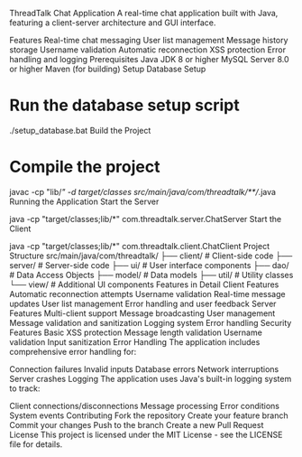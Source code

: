 ThreadTalk Chat Application
A real-time chat application built with Java, featuring a client-server architecture and GUI interface.

Features
Real-time chat messaging
User list management
Message history storage
Username validation
Automatic reconnection
XSS protection
Error handling and logging
Prerequisites
Java JDK 8 or higher
MySQL Server 8.0 or higher
Maven (for building)
Setup
Database Setup

# Run the database setup script
./setup_database.bat
Build the Project

# Compile the project
javac -cp "lib/*" -d target/classes src/main/java/com/threadtalk/**/*.java
Running the Application
Start the Server

java -cp "target/classes;lib/*" com.threadtalk.server.ChatServer
Start the Client

java -cp "target/classes;lib/*" com.threadtalk.client.ChatClient
Project Structure
src/main/java/com/threadtalk/
├── client/         # Client-side code
├── server/         # Server-side code
├── ui/            # User interface components
├── dao/           # Data Access Objects
├── model/         # Data models
├── util/          # Utility classes
└── view/          # Additional UI components
Features in Detail
Client Features
Automatic reconnection attempts
Username validation
Real-time message updates
User list management
Error handling and user feedback
Server Features
Multi-client support
Message broadcasting
User management
Message validation and sanitization
Logging system
Error handling
Security Features
Basic XSS protection
Message length validation
Username validation
Input sanitization
Error Handling
The application includes comprehensive error handling for:

Connection failures
Invalid inputs
Database errors
Network interruptions
Server crashes
Logging
The application uses Java's built-in logging system to track:

Client connections/disconnections
Message processing
Error conditions
System events
Contributing
Fork the repository
Create your feature branch
Commit your changes
Push to the branch
Create a new Pull Request
License
This project is licensed under the MIT License - see the LICENSE file for details.
